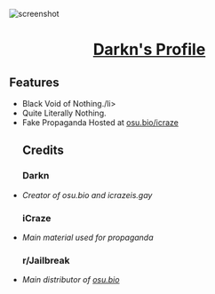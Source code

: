 ![screenshot](https://github.com/NotDarkn/website/assets/73033672/eb3c43ef-1114-4ef2-9f2c-fcca2a6cddff)
<h1><p align="center"><a href="https://osu.bio">Darkn's Profile</a></p></h1>

<h2>Features</h2>
<ul>
  <li>Black Void of Nothing./li>
  <li>Quite Literally Nothing.</li>
  <li>Fake Propaganda Hosted at <a href="https://osu.bio/icraze">osu.bio/icraze</a></li>
</ul>

<ul>
<h2>Credits</h2>
<h3>Darkn</h3>
  <li><i>Creator of osu.bio and icrazeis.gay</i></li>
<h3>iCraze</h3>
  <li><i>Main material used for propaganda</i></li>
<h3>r/Jailbreak</h3>
  <li><i>Main distributor of <a href=osu.bio>osu.bio</a></i></li>
</ul>
